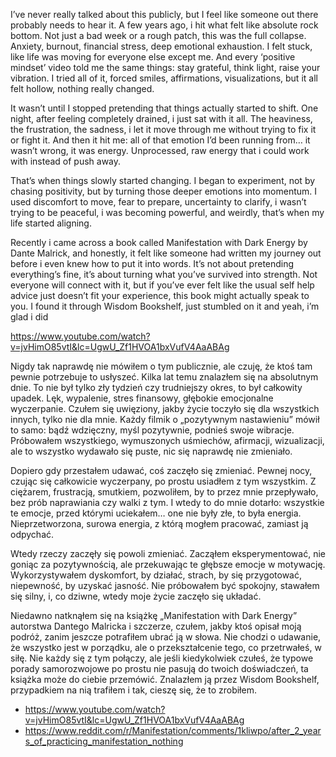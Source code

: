 I’ve never really talked about this publicly, but I feel like someone out there probably needs to hear it. A few years ago, i hit what felt like absolute rock bottom. Not just a bad week or a rough patch, this was the full collapse. Anxiety, burnout, financial stress, deep emotional exhaustion. I felt stuck, like life was moving for everyone else except me. And every ‘positive mindset’ video told me the same things: stay grateful, think light, raise your vibration. I tried all of it, forced smiles, affirmations, visualizations, but it all felt hollow, nothing really changed.

It wasn’t until I stopped pretending that things actually started to shift. One night, after feeling completely drained, i just sat with it all. The heaviness, the frustration, the sadness, i let it move through me without trying to fix it or fight it. And then it hit me: all of that emotion I’d been running from… it wasn’t wrong, it was energy. Unprocessed, raw energy that i could work with instead of push away.

That’s when things slowly started changing. I began to experiment, not by chasing positivity, but by turning those deeper emotions into momentum. I used discomfort to move, fear to prepare, uncertainty to clarify, i wasn’t trying to be peaceful, i was becoming powerful, and weirdly, that’s when my life started aligning.

Recently i came across a book called Manifestation with Dark Energy by Dante Malrick, and honestly, it felt like someone had written my journey out before i even knew how to put it into words. It’s not about pretending everything’s fine, it’s about turning what you’ve survived into strength. Not everyone will connect with it, but if you’ve ever felt like the usual self help advice just doesn’t fit your experience, this book might actually speak to you. I found it through Wisdom Bookshelf, just stumbled on it and yeah, i’m glad i did

<https://www.youtube.com/watch?v=jvHimO85vtI&lc=UgwU_Zf1HVOA1bxVufV4AaABAg>

Nigdy tak naprawdę nie mówiłem o tym publicznie, ale czuję, że ktoś tam pewnie potrzebuje to usłyszeć. Kilka lat temu znalazłem się na absolutnym dnie. To nie był tylko zły tydzień czy trudniejszy okres, to był całkowity upadek. Lęk, wypalenie, stres finansowy, głębokie emocjonalne wyczerpanie. Czułem się uwięziony, jakby życie toczyło się dla wszystkich innych, tylko nie dla mnie. Każdy filmik o „pozytywnym nastawieniu” mówił to samo: bądź wdzięczny, myśl pozytywnie, podnieś swoje wibracje. Próbowałem wszystkiego, wymuszonych uśmiechów, afirmacji, wizualizacji, ale to wszystko wydawało się puste, nic się naprawdę nie zmieniało.

Dopiero gdy przestałem udawać, coś zaczęło się zmieniać. Pewnej nocy, czując się całkowicie wyczerpany, po prostu usiadłem z tym wszystkim. Z ciężarem, frustracją, smutkiem, pozwoliłem, by to przez mnie przepływało, bez prób naprawiania czy walki z tym. I wtedy to do mnie dotarło: wszystkie te emocje, przed którymi uciekałem… one nie były złe, to była energia. Nieprzetworzona, surowa energia, z którą mogłem pracować, zamiast ją odpychać.

Wtedy rzeczy zaczęły się powoli zmieniać. Zacząłem eksperymentować, nie goniąc za pozytywnością, ale przekuwając te głębsze emocje w motywację. Wykorzystywałem dyskomfort, by działać, strach, by się przygotować, niepewność, by uzyskać jasność. Nie próbowałem być spokojny, stawałem się silny, i, co dziwne, wtedy moje życie zaczęło się układać.

Niedawno natknąłem się na książkę „Manifestation with Dark Energy” autorstwa Dantego Malricka i szczerze, czułem, jakby ktoś opisał moją podróż, zanim jeszcze potrafiłem ubrać ją w słowa. Nie chodzi o udawanie, że wszystko jest w porządku, ale o przekształcenie tego, co przetrwałeś, w siłę. Nie każdy się z tym połączy, ale jeśli kiedykolwiek czułeś, że typowe porady samorozwojowe po prostu nie pasują do twoich doświadczeń, ta książka może do ciebie przemówić. Znalazłem ją przez Wisdom Bookshelf, przypadkiem na nią trafiłem i tak, cieszę się, że to zrobiłem.

- <https://www.youtube.com/watch?v=jvHimO85vtI&lc=UgwU_Zf1HVOA1bxVufV4AaABAg>
- <https://www.reddit.com/r/Manifestation/comments/1kliwpo/after_2_years_of_practicing_manifestation_nothing>
